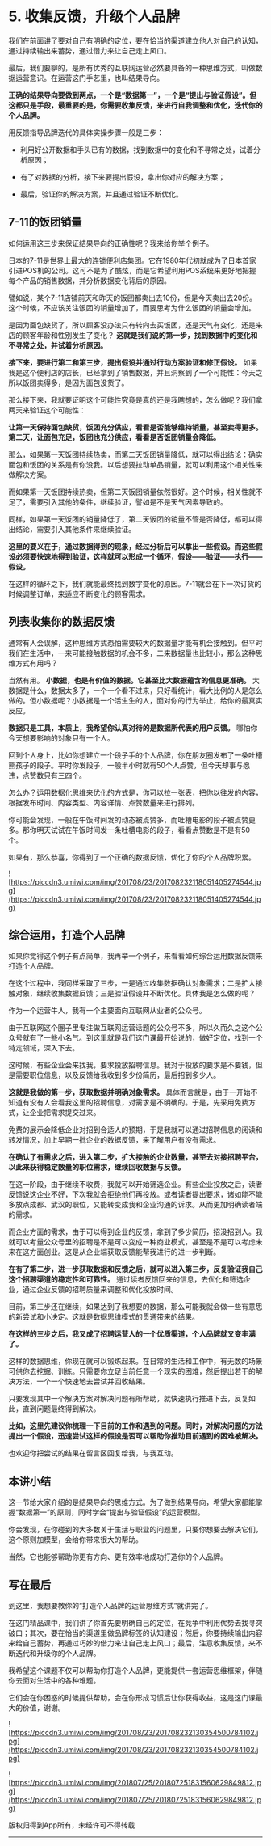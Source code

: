 # 5. 收集反馈，升级个人品牌

我们在前面讲了要对自己有明确的定位，要在恰当的渠道建立他人对自己的认知，通过持续输出来蓄势，通过借力来让自己走上风口。

最后，我们要聊的，是所有优秀的互联网运营必然要具备的一种思维方式，叫做数据运营意识。在运营这门手艺里，也叫结果导向。

 **正确的结果导向要做到两点，一个是“数据第一”，一个是“提出与验证假设”。但这都只是手段，最重要的是，你需要收集反馈，来进行自我调整和优化，迭代你的个人品牌。**

用反馈指导品牌迭代的具体实操步骤一般是三步：

* 利用好公开数据和手头已有的数据，找到数据中的变化和不寻常之处，试着分析原因；

* 有了对数据的分析，接下来要提出假设，拿出你对应的解决方案；

* 最后，验证你的解决方案，并且通过验证不断优化。    

## 7-11的饭团销量

如何运用这三步来保证结果导向的正确性呢？我来给你举个例子。

日本的7-11是世界上最大的连锁便利店集团。它在1980年代初就成为了日本首家引进POS机的公司。这可不是为了酷炫，而是它希望利用POS系统来更好地把握每个产品的销售数据，并分析数据变化背后的原因。

譬如说，某个7-11店铺前天和昨天的饭团都卖出去10份，但是今天卖出去20份。这个时候，不应该关注饭团的销量增加了，而要思考为什么饭团的销量会增加。

是因为面包缺货了，所以顾客没办法只有转向去买饭团，还是天气有变化，还是来店的顾客年龄和性别发生了变化？ **这就是我们说的第一步，找到数据中的变化和不寻常之处，并试着分析原因。**

 **接下来，要进行第二和第三步，提出假设并通过行动方案验证和修正假设。** 如果我是这个便利店的店长，已经拿到了销售数据，并且洞察到了一个可能性：今天之所以饭团卖得多，是因为面包没货了。

那么接下来，我就要证明这个可能性究竟是真的还是我瞎想的，怎么做呢？我们拿两天来验证这个可能性：

 **让第一天保持面包缺货，饭团充分供应，看看是否能够维持销量，甚至卖得更多。第二天，让面包充足，饭团也充分供应，看看是否饭团销量会降低。**

那么，如果第一天饭团持续热卖，而第二天饭团销量降低，就可以得出结论：确实面包和饭团的关系是有你没我。以后想要拉动单品销量，就可以利用这个相关性来做解决方案。

而如果第一天饭团持续热卖，但第二天饭团销量依然很好。这个时候，相关性就不足了，需要引入其他的条件，继续验证，譬如是不是天气因素导致的。

同样，如果第一天饭团的销量降低了，第二天饭团的销量不管是否降低，都可以得出结论，需要引入其他条件来继续验证。

 **这里的要义在于，通过数据得到的现象，经过分析后可以拿出一些假设。而这些假设必须要快速地得到验证，这样就可以形成一个循环，假设——验证——执行——假设。**

在这样的循环之下，我们就能最终找到数字变化的原因。7-11就会在下一次订货的时候调整订单，来适应不断变化的顾客需求。

## 列表收集你的数据反馈

通常有人会误解，这种思维方式恐怕需要较大的数据量才能有机会接触到。但平时我们在生活中，一来可能接触数据的机会不多，二来数据量也比较小，那么这种思维方式有用吗？

当然有用。 **小数据，也是有价值的数据。它甚至比大数据蕴含的信息更准确。** 大数据是什么，数据太多了，一个一个看不过来，只好看统计，看大比例的人是怎么做的。但小数据呢？小数据是一个活生生的人，面对你的行为举止，给你的最真实反应。

 **数据只是工具，本质上，我希望你认真对待的是数据所代表的用户反馈。** 哪怕你今天想要影响的对象只有一个人。

回到个人身上，比如你想建立一个段子手的个人品牌，你在朋友圈发布了一条吐槽熊孩子的段子。平时你发段子，一般半小时就有50个人点赞，但今天却事与愿违，点赞数只有三四个。

怎么办？运用数据化思维来优化的方式是，你可以拉一张表，把你以往发的内容，根据发布时间、内容类型、内容详情、点赞数量来进行排列。

你可能会发现，一般在午饭时间发的动态被点赞多，而吐槽电影的段子被点赞更多。那你明天试试在午饭时间发一条吐槽电影的段子，看看点赞数是不是有50个。

如果有，那么恭喜，你得到了一个正确的数据反馈，优化了你的个人品牌积累。

![https://piccdn3.umiwi.com/img/201708/23/201708232118051405274544.jpg](https://piccdn3.umiwi.com/img/201708/23/201708232118051405274544.jpg)

## 综合运用，打造个人品牌

如果你觉得这个例子有点简单，我再举一个例子，来看看如何综合运用数据反馈来打造个人品牌。

在这个过程中，我同样采取了三步，一是通过收集数据确认对象需求；二是扩大接触对象，继续收集数据反馈；三是验证假设并不断优化。具体我是怎么做的呢？

作为一个运营牛人，我有一个主要面向互联网从业者的公众号。

由于互联网这个圈子里专注做互联网运营话题的公众号不多，所以久而久之这个公众号就有了一些小名气。到这里就是我们这门课最开始说的，做好定位，找到一个特定领域，深入下去。

这时候，有些企业会来找我，要求投放招聘信息。我对于投放的要求是不要钱，但是需要职位信息，以及反馈给我收到多少份简历，最后招到多少人。

 **这就是我做的第一步，获取数据并明确对象需求。** 具体而言就是，由于一开始不知道有没有人会看我这里的招聘信息，对需求是不明确的。于是，先采用免费方式，让企业把需求提交过来。

免费的展示会降低企业对招到合适人的预期，于是我就可以通过招聘信息的阅读和转发情况，加上早期一批企业的数据反馈，来了解用户有没有需求。

 **在确认了有需求之后，进入第二步，扩大接触的企业数量，甚至去对接招聘平台，以此来获得稳定数量的职位需求，继续回收数据与反馈。**

在这一阶段，由于继续不收费，我就可以开始筛选企业。有些企业投放之后，读者反馈说这企业不好，下次我就会拒绝他们再投放。或者读者提出要求，诸如能不能多放点成都、武汉的职位，又能转变成我和企业沟通的诉求。从而更加明确读者端的需求。

而企业方面的需求，由于可以得到企业的反馈，拿到了多少简历，招没招到人。我就可以考量公众号里的招聘是不是可以变成一种商业模式，甚至是不是可以考虑未来在这方面创业。这是从企业端获取反馈能帮我进行的进一步判断。

 **在有了第二步，进一步获取数据和反馈之后，就可以进入第三步，反复验证我自己这个招聘渠道的稳定性和可靠性。** 通过读者反馈回来的信息，去优化和筛选企业，通过企业反馈的招聘质量来调整和优化投放时间。

目前，第三步还在继续，如果达到了我想要的数据，那么可能我就会做一些有意思的新尝试和小决定。这就是数据思维模式的贯通带来的结果。

 **在这样的三步之后，我又成了招聘运营人的一个优质渠道，个人品牌就又变丰满了。**

这样的数据思维，你现在就可以锻炼起来。在日常的生活和工作中，有无数的场景可供你去挖掘、训练。只需要你立足当前任意一个现实的困难，然后提出若干的解决方法，一个一个快速地去尝试并回收结果。

只要发现其中一个解决方案对解决问题有所帮助，就快速执行推进下去，反复如此，直到问题最终得到解决。

 **比如，这里先建议你梳理一下目前的工作和遇到的问题。同时，对解决问题的方法提出一个假设，迅速尝试这样的假设是否可以帮助你推动目前遇到的困难被解决。**

也欢迎你把尝试的结果在留言区回复给我，与我互动。    

## 本讲小结

这一节给大家介绍的是结果导向的思维方式。为了做到结果导向，希望大家都能掌握“数据第一”的原则，同时学会“提出与验证假设”的运营模型。

你会发现，在你碰到的大多数关于生活与职业的问题里，只要你想要去解决它们，这个原则加模型，会给你带来很大的帮助。

当然，它也能够帮助你更有方向、更有效率地成功打造你的个人品牌。    

## 写在最后

到这里，我想要教你的“打造个人品牌的运营思维方式”就讲完了。

在这门精品课中，我们讲了你首先要明确自己的定位，在竞争中利用优势去找寻突破口；其次，要在恰当的渠道里做品牌标签的认知建设；然后，你要持续输出内容来给自己蓄势，再通过巧妙的借力来让自己走上风口；最后，注意收集反馈，来不断迭代和升级你的个人品牌。

我希望这个课题不仅可以帮助你打造个人品牌，更能提供一套运营思维框架，伴随你去面对生活中的各种难题。

它们会在你困惑的时候提供帮助，会在你形成习惯后让你获得收益，这是这门课最大的价值，谢谢。    

![https://piccdn3.umiwi.com/img/201708/23/201708232130354500784102.jpg](https://piccdn3.umiwi.com/img/201708/23/201708232130354500784102.jpg)

![https://piccdn3.umiwi.com/img/201807/25/201807251831560629849812.jpg](https://piccdn3.umiwi.com/img/201807/25/201807251831560629849812.jpg)

版权归得到App所有，未经许可不得转载    

---
